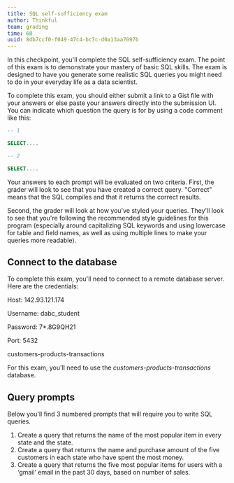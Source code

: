 ```yaml
---
title: SQL self-sufficiency exam
author: Thinkful
team: grading
time: 60
uuid: 8db7ccf0-f049-47c4-bc7c-d0a13aa7097b
---
```


In this checkpoint, you'll complete the SQL self-sufficiency exam. The point of this exam is to demonstrate your mastery of basic SQL skills. The exam is designed to have you generate some realistic SQL queries you might need to do in your everyday life as a data scientist.

To complete this exam, you should either submit a link to a Gist file with your answers or else paste your answers directly into the submission UI. You can indicate which question the query is for by using a code comment like this:

```SQL
-- 1

SELECT....

-- 2

SELECT....
```

Your answers to each prompt will be evaluated on two criteria. First, the grader will look to see that you have created a correct query. "Correct" means that the SQL compiles and that it returns the correct results.

Second, the grader will look at how you've styled your queries. They'll look to see that you're following the recommended style guidelines for this program (especially around capitalizing SQL keywords and using lowercase for table and field names, as well as using multiple lines to make your queries more readable).


## Connect to the database

To complete this exam, you'll need to connect to a remote database server. Here are the credentials:

Host: 142.93.121.174

Username: dabc_student

Password: 7*.8G9QH21

Port: 5432

customers-products-transactions

For this exam, you'll need to use the *customers-products-transactions* database.


## Query prompts

Below you'll find 3 numbered prompts that will require you to write SQL queries.


1. Create a query that returns the name of the most popular item in every state and the state. 
2. Create a query that returns the name and purchase amount of the five customers in each state who have spent the most money.
3. Create a query that returns the five most popular items for users with a ‘gmail’ email in the past 30 days, based on number of sales.

